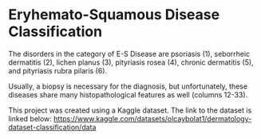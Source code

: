 # Eryhemato-Squamous Disease Classification

The disorders in the category of E-S Disease are psoriasis (1), seborrheic dermatitis (2), lichen planus (3), pityriasis rosea (4), chronic dermatitis (5), and pityriasis rubra pilaris (6).

Usually, a biopsy is necessary for the diagnosis, but unfortunately, these diseases share many histopathological features as well (columns 12-33).

This project was created using a Kaggle dataset. The link to the dataset is linked below:
https://www.kaggle.com/datasets/olcaybolat1/dermatology-dataset-classification/data
